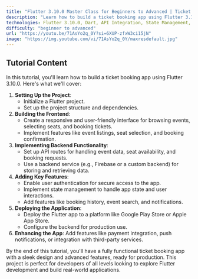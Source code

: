 ```yaml
---
title: "Flutter 3.10.0 Master Class for Beginners to Advanced | Ticket Booking App Development Tutorial"
description: "Learn how to build a ticket booking app using Flutter 3.10.0. This tutorial covers everything from basic Flutter concepts to advanced features like state management, API integration, and responsive design."
technologies: Flutter 3.10.0, Dart, API Integration, State Management, Responsive Design
difficulty: "beginner to advanced"
url: "https://youtu.be/71AsYo2q_0Y?si=6XUP-zfxW3ci15jN"
image: "https://img.youtube.com/vi/71AsYo2q_0Y/maxresdefault.jpg"
---
```


## Tutorial Content

In this tutorial, you'll learn how to build a ticket booking app using Flutter 3.10.0. Here's what we'll cover:

1. **Setting Up the Project**:
   - Initialize a Flutter project.
   - Set up the project structure and dependencies.
2. **Building the Frontend**:
   - Create a responsive and user-friendly interface for browsing events, selecting seats, and booking tickets.
   - Implement features like event listings, seat selection, and booking confirmation.
3. **Implementing Backend Functionality**:
   - Set up API routes for handling event data, seat availability, and booking requests.
   - Use a backend service (e.g., Firebase or a custom backend) for storing and retrieving data.
4. **Adding Key Features**:
   - Enable user authentication for secure access to the app.
   - Implement state management to handle app state and user interactions.
   - Add features like booking history, event search, and notifications.
5. **Deploying the Application**:
   - Deploy the Flutter app to a platform like Google Play Store or Apple App Store.
   - Configure the backend for production use.
6. **Enhancing the App**: Add features like payment integration, push notifications, or integration with third-party services.

By the end of this tutorial, you'll have a fully functional ticket booking app with a sleek design and advanced features, ready for production. This project is perfect for developers of all levels looking to explore Flutter development and build real-world applications.